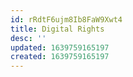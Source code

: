 ```yaml
---
id: rRdtF6ujm8Ib8FaW9Xwt4
title: Digital Rights
desc: ''
updated: 1639759165197
created: 1639759165197
---
```


